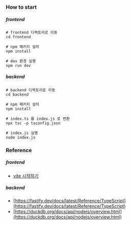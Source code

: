 ### How to start

##### frontend

```shell
# frontend 디렉토리로 이동
cd frontend

# npm 패키지 설치
npm install

# dev 환경 실행
npm run dev
```

##### backend

```shell
# backend 디렉토리로 이동
cd backend

# npm 패키지 설치
npm install

# index.ts 를 index.js 로 변환
npx tsc -p tsconfig.json

# index.js 실행
node index.js
```

### Reference

##### frontend
- [vite 시작하기](https://ko.vite.dev/guide)

##### backend
- [https://fastify.dev/docs/latest/Reference/TypeScript](https://fastify.dev/docs/latest/Reference/TypeScript)
- [https://duckdb.org/docs/api/nodejs/overview.html](https://duckdb.org/docs/api/nodejs/overview.html)
